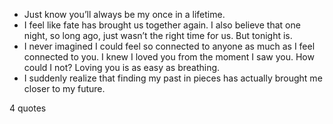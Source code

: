  - Just know you’ll always be my once in a lifetime.
 - I feel like fate has brought us together again. I also believe that one night, so long ago, just wasn’t the right time for us. But tonight is.
 - I never imagined I could feel so connected to anyone as much as I feel connected to you. I knew I loved you from the moment I saw you. How could I not? Loving you is as easy as breathing.
 - I suddenly realize that finding my past in pieces has actually brought me closer to my future.

4 quotes